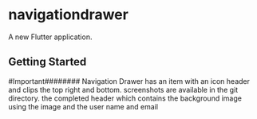 # navigationdrawer

A new Flutter application.

## Getting Started

#Important######## 
Navigation Drawer has an item with an icon header and clips the top right and bottom. screenshots are available in the git directory. the completed header which contains the background image using the image and the user name and email
